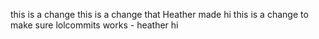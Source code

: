 this is a change
this is a change that Heather made hi
this is a change to make sure lolcommits works - heather hi